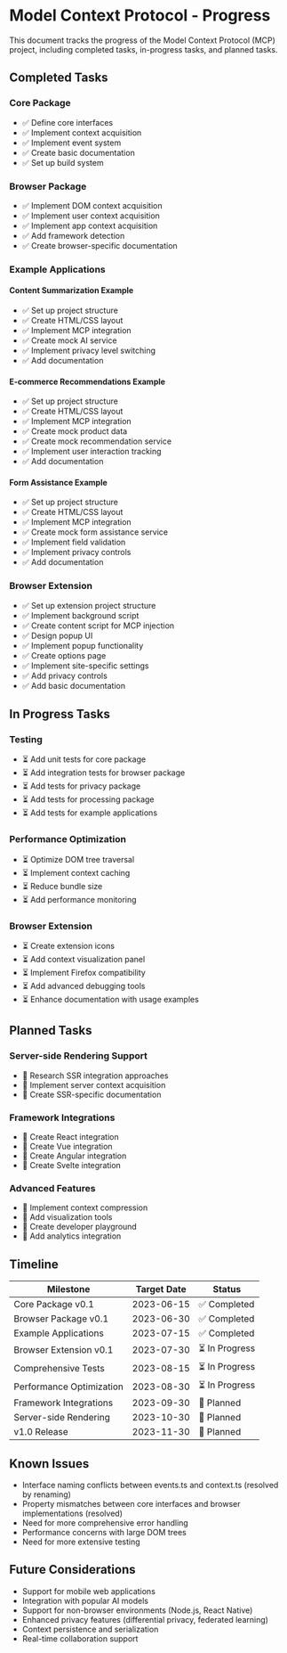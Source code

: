 # Model Context Protocol - Progress

This document tracks the progress of the Model Context Protocol (MCP) project, including completed tasks, in-progress tasks, and planned tasks.

## Completed Tasks

### Core Package

- ✅ Define core interfaces
- ✅ Implement context acquisition
- ✅ Implement event system
- ✅ Create basic documentation
- ✅ Set up build system

### Browser Package

- ✅ Implement DOM context acquisition
- ✅ Implement user context acquisition
- ✅ Implement app context acquisition
- ✅ Add framework detection
- ✅ Create browser-specific documentation

### Example Applications

#### Content Summarization Example

- ✅ Set up project structure
- ✅ Create HTML/CSS layout
- ✅ Implement MCP integration
- ✅ Create mock AI service
- ✅ Implement privacy level switching
- ✅ Add documentation

#### E-commerce Recommendations Example

- ✅ Set up project structure
- ✅ Create HTML/CSS layout
- ✅ Implement MCP integration
- ✅ Create mock product data
- ✅ Create mock recommendation service
- ✅ Implement user interaction tracking
- ✅ Add documentation

#### Form Assistance Example

- ✅ Set up project structure
- ✅ Create HTML/CSS layout
- ✅ Implement MCP integration
- ✅ Create mock form assistance service
- ✅ Implement field validation
- ✅ Implement privacy controls
- ✅ Add documentation

### Browser Extension

- ✅ Set up extension project structure
- ✅ Implement background script
- ✅ Create content script for MCP injection
- ✅ Design popup UI
- ✅ Implement popup functionality
- ✅ Create options page
- ✅ Implement site-specific settings
- ✅ Add privacy controls
- ✅ Add basic documentation

## In Progress Tasks

### Testing

- ⏳ Add unit tests for core package
- ⏳ Add integration tests for browser package
- ⏳ Add tests for privacy package
- ⏳ Add tests for processing package
- ⏳ Add tests for example applications

### Performance Optimization

- ⏳ Optimize DOM tree traversal
- ⏳ Implement context caching
- ⏳ Reduce bundle size
- ⏳ Add performance monitoring

### Browser Extension

- ⏳ Create extension icons
- ⏳ Add context visualization panel
- ⏳ Implement Firefox compatibility
- ⏳ Add advanced debugging tools
- ⏳ Enhance documentation with usage examples

## Planned Tasks

### Server-side Rendering Support

- 📝 Research SSR integration approaches
- 📝 Implement server context acquisition
- 📝 Create SSR-specific documentation

### Framework Integrations

- 📝 Create React integration
- 📝 Create Vue integration
- 📝 Create Angular integration
- 📝 Create Svelte integration

### Advanced Features

- 📝 Implement context compression
- 📝 Add visualization tools
- 📝 Create developer playground
- 📝 Add analytics integration

## Timeline

| Milestone                | Target Date | Status         |
| ------------------------ | ----------- | -------------- |
| Core Package v0.1        | 2023-06-15  | ✅ Completed   |
| Browser Package v0.1     | 2023-06-30  | ✅ Completed   |
| Example Applications     | 2023-07-15  | ✅ Completed   |
| Browser Extension v0.1   | 2023-07-30  | ⏳ In Progress |
| Comprehensive Tests      | 2023-08-15  | ⏳ In Progress |
| Performance Optimization | 2023-08-30  | ⏳ In Progress |
| Framework Integrations   | 2023-09-30  | 📝 Planned     |
| Server-side Rendering    | 2023-10-30  | 📝 Planned     |
| v1.0 Release             | 2023-11-30  | 📝 Planned     |

## Known Issues

- Interface naming conflicts between events.ts and context.ts (resolved by renaming)
- Property mismatches between core interfaces and browser implementations (resolved)
- Need for more comprehensive error handling
- Performance concerns with large DOM trees
- Need for more extensive testing

## Future Considerations

- Support for mobile web applications
- Integration with popular AI models
- Support for non-browser environments (Node.js, React Native)
- Enhanced privacy features (differential privacy, federated learning)
- Context persistence and serialization
- Real-time collaboration support
